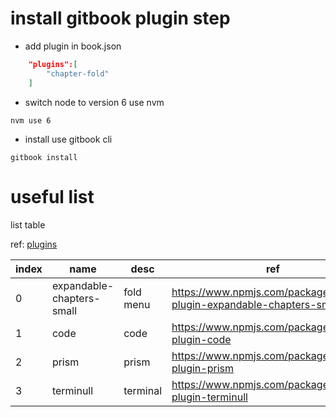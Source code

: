 # install gitbook plugin step

- add plugin in book.json

```json
    "plugins":[
        "chapter-fold"
    ]
```

- switch node to version 6 use nvm

```term
nvm use 6
```

- install use gitbook cli

```term
gitbook install
```

# useful list

list table

ref: [plugins](https://www.zhaowenyu.com/gitbook-doc/manual/gitbook-quick-start.html)

| index | name                      | desc      | ref                                                                    |
| ---   | ---                       | ---       | ---                                                                    |
| 0     | expandable-chapters-small | fold menu | https://www.npmjs.com/package/gitbook-plugin-expandable-chapters-small |
| 1     | code                      | code      | https://www.npmjs.com/package/gitbook-plugin-code                      |
| 2     | prism                     | prism     | https://www.npmjs.com/package/gitbook-plugin-prism                     |
| 3     | terminull                 | terminal  | https://www.npmjs.com/package/gitbook-plugin-terminull                 |


